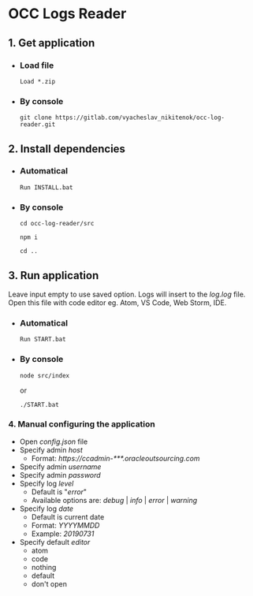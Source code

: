 # OCC Logs Reader
## 1. Get application
* ### Load file
    ```
    Load *.zip
    ```
* ### By console
    ```
    git clone https://gitlab.com/vyacheslav_nikitenok/occ-log-reader.git
    ```
## 2. Install dependencies
* ### Automatical
    ```
    Run INSTALL.bat
    ```
* ### By console
    ```
    cd occ-log-reader/src

    npm i

    cd ..
    ```
## 3. Run application
Leave input empty to use saved option. Logs will insert to the _log.log_ file. Open this file with code editor eg. Atom, VS Code, Web Storm, IDE.
* ### Automatical
    ```
    Run START.bat
    ```

* ### By console
    ```
    node src/index
    ```
    or
    ```
    ./START.bat
    ```

### 4. Manual configuring the application
* Open _config.json_ file
* Specify admin _host_
  * Format: _https://ccadmin-***.oracleoutsourcing.com_
* Specify admin _username_
* Specify admin _password_
* Specify log _level_ 
  * Default is "_error_"
  * Available options are: _debug_ | _info_ | _error_ | _warning_
* Specify log _date_
  * Default is current date
  * Format: _YYYYMMDD_
  * Example: _20190731_
* Specify default _editor_
  * atom
  * code
  * nothing
  * default
  * don't open